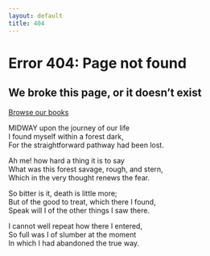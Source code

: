```yaml
---
layout: default
title: 404
---
```


#  Error 404: Page not found

## We broke this page, or it doesn’t exist

[Browse our books](/)

MIDWAY upon the journey of our life<br>
I found myself within a forest dark,<br>
For the straightforward pathway had been lost.

Ah me! how hard a thing it is to say<br>
⁠What was this forest savage, rough, and stern,<br>
Which in the very thought renews the fear.

So bitter is it, death is little more;<br>
But of the good to treat, which there I found,<br>
Speak will I of the other things I saw there.

I cannot well repeat how there I entered,<br>
So full was I of slumber at the moment<br>
⁠In which I had abandoned the true way.<br>

